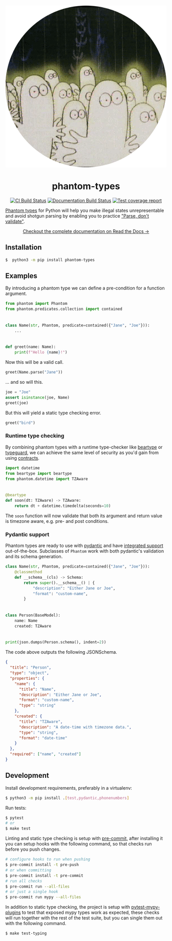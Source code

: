<p align=center><img src=docs/phantom.svg alt="Depiction of phantom types in the wild"></p>

<h1 align=center>phantom-types</h1>

<p align=center>
    <a href=https://github.com/antonagestam/phantom-types/actions?query=workflow%3ACI+branch%3Amain><img src=https://github.com/antonagestam/phantom-types/workflows/CI/badge.svg alt="CI Build Status"></a>
    <a href=https://phantom-types.readthedocs.io/en/stable/><img src=https://readthedocs.org/projects/phantom-types/badge/?version=main alt="Documentation Build Status"></a>
    <a href=https://codecov.io/gh/antonagestam/phantom-types><img src=https://codecov.io/gh/antonagestam/phantom-types/branch/main/graph/badge.svg?token=UE85B7IA3Q alt="Test coverage report"></a>
</p>

[Phantom types][ghosts] for Python will help you make illegal states unrepresentable and
avoid shotgun parsing by enabling you to practice ["Parse, don't validate"][parse].

<p align=center>
    <a href=https://phantom-types.readthedocs.io/en/stable/>Checkout the complete documentation on Read the Docs →</a>
</p>

## Installation

```bash
$  python3 -m pip install phantom-types
```

## Examples

By introducing a phantom type we can define a pre-condition for a function argument.

```python
from phantom import Phantom
from phantom.predicates.collection import contained


class Name(str, Phantom, predicate=contained({"Jane", "Joe"})):
    ...


def greet(name: Name):
    print(f"Hello {name}!")
```

Now this will be a valid call.

```python
greet(Name.parse("Jane"))
```

... and so will this.

```python
joe = "Joe"
assert isinstance(joe, Name)
greet(joe)
```

But this will yield a static type checking error.

```python
greet("bird")
```

### Runtime type checking

By combining phantom types with a runtime type-checker like [beartype] or [typeguard],
we can achieve the same level of security as you'd gain from using [contracts][dbc].

```python
import datetime
from beartype import beartype
from phantom.datetime import TZAware


@beartype
def soon(dt: TZAware) -> TZAware:
    return dt + datetime.timedelta(seconds=10)
```

The `soon` function will now validate that both its argument and return value is
timezone aware, e.g. pre- and post conditions.

### Pydantic support

Phantom types are ready to use with [pydantic] and have [integrated
support][pydantic-support] out-of-the-box. Subclasses of `Phantom` work with both
pydantic's validation and its schema generation.

```python
class Name(str, Phantom, predicate=contained({"Jane", "Joe"})):
    @classmethod
    def __schema__(cls) -> Schema:
        return super().__schema__() | {
            "description": "Either Jane or Joe",
            "format": "custom-name",
        }


class Person(BaseModel):
    name: Name
    created: TZAware


print(json.dumps(Person.schema(), indent=2))
```

The code above outputs the following JSONSchema.

```json
{
  "title": "Person",
  "type": "object",
  "properties": {
    "name": {
      "title": "Name",
      "description": "Either Jane or Joe",
      "format": "custom-name",
      "type": "string"
    },
    "created": {
      "title": "TZAware",
      "description": "A date-time with timezone data.",
      "type": "string",
      "format": "date-time"
    }
  },
  "required": ["name", "created"]
}
```

## Development

Install development requirements, preferably in a virtualenv:

```bash
$ python3 -m pip install .[test,pydantic,phonenumbers]
```

Run tests:

```bash
$ pytest
# or
$ make test
```

Linting and static type checking is setup with [pre-commit], after installing it you can
setup hooks with the following command, so that checks run before you push changes.

```bash
# configure hooks to run when pushing
$ pre-commit install -t pre-push
# or when committing
$ pre-commit install -t pre-commit
# run all checks
$ pre-commit run --all-files
# or just a single hook
$ pre-commit run mypy --all-files
```

In addition to static type checking, the project is setup with [pytest-mypy-plugins] to
test that exposed mypy types work as expected, these checks will run together with the
rest of the test suite, but you can single them out with the following command.

```bash
$ make test-typing
```

[parse]: https://lexi-lambda.github.io/blog/2019/11/05/parse-don-t-validate/
[ghosts]: https://kataskeue.com/gdp.pdf
[build-status]:
  https://github.com/antonagestam/phantom-types/actions?query=workflow%3ACI+branch%3Amain
[coverage]: https://codecov.io/gh/antonagestam/phantom-types
[typeguard]: https://github.com/agronholm/typeguard
[beartype]: https://github.com/beartype/beartype
[dbc]: https://en.wikipedia.org/wiki/Design_by_contract
[pydantic]: https://pydantic-docs.helpmanual.io/
[pydantic-support]:
  https://phantom-types.readthedocs.io/en/stable/pages/pydantic-support.html
[pre-commit]: https://pre-commit.com/
[pytest-mypy-plugins]: https://github.com/TypedDjango/pytest-mypy-plugins
